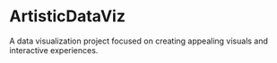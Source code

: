 # ArtisticDataViz
A data visualization project focused on creating appealing visuals and interactive experiences.
